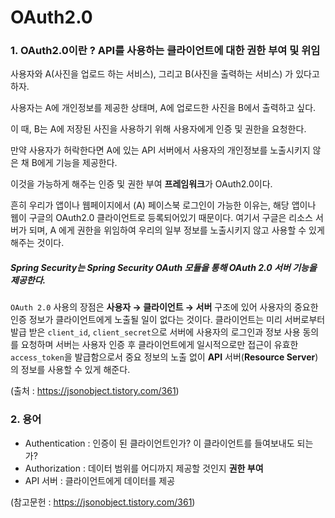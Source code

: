 #  OAuth2.0 

### 1. OAuth2.0이란 ? API를 사용하는 클라이언트에 대한 권한 부여 및 위임


사용자와 A(사진을 업로드 하는 서비스), 그리고 B(사진을 출력하는 서비스) 가 있다고 하자.

사용자는 A에 개인정보를 제공한 상태며, A에 업로드한 사진을 B에서 출력하고 싶다.

이 때, B는 A에 저장된 사진을 사용하기 위해 사용자에게 인증 및 권한을 요청한다.

 만약 사용자가 허락한다면 A에 있는 API 서버에서 사용자의 개인정보를 노출시키지 않은 채 B에게 기능을 제공한다. 

이것을 가능하게 해주는 인증 및 권한 부여 **프레임워크**가 OAuth2.0이다.




흔히 우리가 앱이나 웹페이지에서 (A) 페이스북 로그인이 가능한 이유는, 해당 앱이나 웹이 구글의 OAuth2.0 클라이언트로 등록되어있기 때문이다.
여기서 구글은 리소스 서버가 되며, A 에게 권한을 위임하여 우리의 일부 정보를 노출시키지 않고 사용할 수 있게 해주는 것이다.


##### Spring Security는 Spring Security OAuth 모듈을 통해 OAuth 2.0 서버 기능을 제공한다.



`OAuth 2.0` 사용의 장점은 **사용자 → 클라이언트 → 서버** 구조에 있어 사용자의 중요한 인증 정보가 클라이언트에게 노출될 일이 없다는 것이다. 클라이언트는 미리 서버로부터 발급 받은 `client_id`, `client_secret`으로 서버에 사용자의 로그인과 정보 사용 동의를 요청하며 서버는 사용자 인증 후 클라이언트에게 일시적으로만 접근이 유효한 `access_token`을 발급함으로서 중요 정보의 노출 없이 **API** 서버(**Resource Server**)의 정보를 사용할 수 있게 해준다.

(출처 : <https://jsonobject.tistory.com/361>)



### 2. 용어

- Authentication : 인증이 된 클라이언트인가? 이 클라이언트를 들여보내도 되는가?
- Authorization : 데이터 범위를 어디까지 제공할 것인지 **권한 부여**
- API 서버 : 클라이언트에게 데이터를 제공



(참고문헌 : <https://jsonobject.tistory.com/361>)

